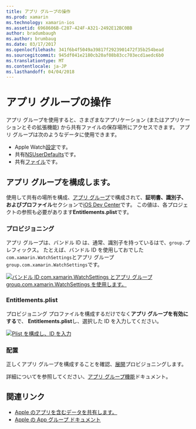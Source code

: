 ```yaml
---
title: アプリ グループの操作
ms.prod: xamarin
ms.technology: xamarin-ios
ms.assetid: 6968606B-C287-424F-A321-2492E12BC0BB
author: bradumbaugh
ms.author: brumbaug
ms.date: 03/17/2017
ms.openlocfilehash: 341f6b4f5049a39817f2923901472f35b254bead
ms.sourcegitcommit: 945df041e2180cb20af08b83cc703ecd1aedc6b0
ms.translationtype: MT
ms.contentlocale: ja-JP
ms.lasthandoff: 04/04/2018
---
```

# <a name="working-with-app-groups"></a>アプリ グループの操作


アプリ グループを使用すると、さまざまなアプリケーション (またはアプリケーションとその拡張機能) から共有ファイルの保存場所にアクセスできます。 アプリ グループは次のようなデータに使用できます。

- Apple Watch[設定](~/ios/watchos/app-fundamentals/settings.md)です。
- 共有[NSUserDefaults](~/ios/watchos/app-fundamentals/parent-app.md#nsuserdefaults)です。
- 共有[ファイル](~/ios/watchos/app-fundamentals/parent-app.md#files)です。

## <a name="configure-an-app-group"></a>アプリ グループを構成します。

使用して共有の場所を構成、[アプリ グループ](https://developer.apple.com/library/ios/documentation/Miscellaneous/Reference/EntitlementKeyReference/Chapters/EnablingAppSandbox.html#//apple_ref/doc/uid/TP40011195-CH4-SW19)で構成されて、**証明書、識別子、およびプロファイル**セクションで[iOS Dev Center](https://developer.apple.com/devcenter/ios/)です。 この値は、各プロジェクトの参照も必要があります**Entitlements.plist**です。

### <a name="provisioning"></a>プロビジョニング

アプリ グループは、バンドル ID は、通常、識別子を持っているはで、`group.`プレフィックス。 たとえば、バンドル ID を使用しておでした`com.xamarin.WatchSettings`とアプリ グループ`group.com.xamarin.WatchSettings`です。

[![](app-groups-images/app-group-sml.png "バンドル ID com.xamarin.WatchSettings とアプリ グループ group.com.xamarin.WatchSettings を使用します。")](app-groups-images/app-group.png#lightbox)

### <a name="entitlementsplist"></a>Entitlements.plist

プロビジョニング プロファイルを構成するだけでなく**アプリ グループを有効にする**で、 **Entitlements.plist**し、選択した ID を入力してください。

[![](app-groups-images/entitlements-sml.png "Plist を構成し、ID を入力")](app-groups-images/entitlements.png#lightbox)


### <a name="deployment"></a>配置

正しくアプリ グループを構成することを確認、[展開](~/ios/watchos/deploy-test/index.md#App_Groups)プロビジョニングします。


詳細についてを参照してください、[アプリ グループ機能](~/ios/deploy-test/provisioning/capabilities/app-groups-capabilities.md)ドキュメント。


## <a name="related-links"></a>関連リンク

- [Apple のアプリを含むデータを共有します。](https://developer.apple.com/library/ios/documentation/General/Conceptual/ExtensibilityPG/ExtensionScenarios.html)
- [Apple の App グループ ドキュメント](https://developer.apple.com/library/ios/documentation/Miscellaneous/Reference/EntitlementKeyReference/Chapters/EnablingAppSandbox.html#//apple_ref/doc/uid/TP40011195-CH4-SW19)
